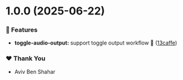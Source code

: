 # 1.0.0 (2025-06-22)

### 🚀 Features

- **toggle-audio-output:** support toggle output workflow 🥷 ([13caffe](https://github.com/Avivbens/alfredo/commit/13caffe))

### ❤️ Thank You

- Aviv Ben Shahar
